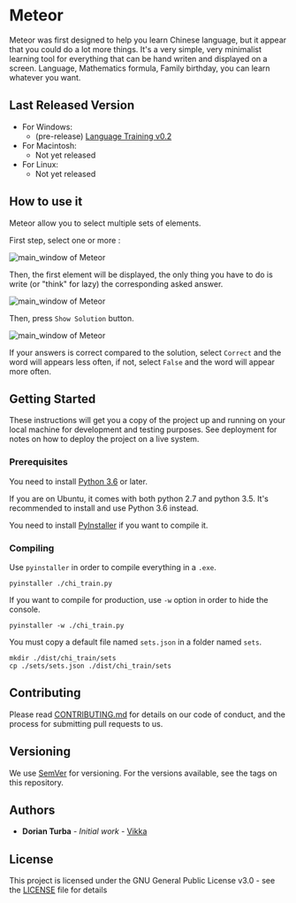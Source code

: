 # Meteor

Meteor was first designed to help you learn Chinese language, but it appear that you could do a lot more things. It's a very simple, very minimalist learning tool for everything that can be hand writen and displayed on a screen. Language, Mathematics formula, Family birthday, you can learn whatever you want.

## Last Released Version

* For Windows: 
    * (pre-release) [Language Training v0.2](https://github.com/Vikka/Meteor/releases/download/v0.2/language_training_v0.2.zip)
* For Macintosh:
    * Not yet released
* For Linux:
    * Not yet released

## How to use it

Meteor allow you to select multiple sets of elements.

First step, select one or more :

![main_window of Meteor](https://user-images.githubusercontent.com/9381120/47983500-73006e80-e10e-11e8-89c7-e29fbd93ba2a.PNG)

Then, the first element will be displayed, the only thing you have to do is write (or "think" for lazy) the corresponding asked answer.

![main_window of Meteor](https://user-images.githubusercontent.com/9381120/47984022-40f00c00-e110-11e8-9f76-adb7ac844770.PNG)

Then, press `Show Solution` button.

![main_window of Meteor](https://user-images.githubusercontent.com/9381120/47984744-80b7f300-e112-11e8-9960-f99f8dbbc042.PNG)

If your answers is correct compared to the solution, select `Correct` and the word will appears less often, if not, select `False` and the word will appear more often.

## Getting Started

These instructions will get you a copy of the project up and running on your local machine for development and testing purposes. See deployment for notes on how to deploy the project on a live system.

### Prerequisites

You need to install [Python 3.6](https://www.python.org/downloads/) or later.

If you are on Ubuntu, it comes with both python 2.7 and python 3.5. It's recommended to install and use Python 3.6 instead.

You need to install [PyInstaller](https://pyinstaller.readthedocs.io/en/stable/) if you want to compile it.

### Compiling

Use `pyinstaller` in order to compile everything in a `.exe`. 

```
pyinstaller ./chi_train.py
```

If you want to compile for production, use `-w` option in order to hide the console.
```
pyinstaller -w ./chi_train.py
```

You must copy a default file named `sets.json` in a folder named `sets`.

```
mkdir ./dist/chi_train/sets
cp ./sets/sets.json ./dist/chi_train/sets
```

## Contributing

Please read [CONTRIBUTING.md](https://gist.github.com/PurpleBooth/b24679402957c63ec426) for details on our code of conduct, and the process for submitting pull requests to us.

## Versioning

We use [SemVer](http://semver.org/) for versioning. For the versions available, see the tags on this repository.

## Authors

* **Dorian Turba** - *Initial work* - [Vikka](https://github.com/Vikka)

## License

This project is licensed under the GNU General Public License v3.0 - see the [LICENSE](LICENSE) file for details
